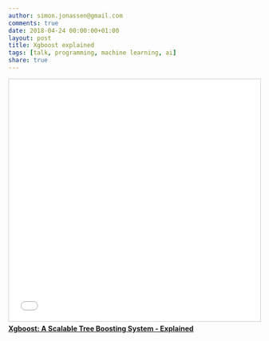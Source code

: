 ```yaml
---
author: simon.jonassen@gmail.com
comments: true
date: 2018-04-24 00:00:00+01:00
layout: post
title: Xgboost explained
tags: [talk, programming, machine learning, ai]
share: true
---
```


<iframe src="//www.slideshare.net/slideshow/embed_code/key/EB3qiEUAw1kyNl" width="595" height="485" frameborder="0" marginwidth="0" marginheight="0" scrolling="no" style="border:1px solid #CCC; border-width:1px; margin-bottom:5px; max-width: 100%;" allowfullscreen> </iframe> <div style="margin-bottom:5px"> <strong> <a href="//www.slideshare.net/s-j/xgboost-a-scalable-tree-boosting-system-explained-94841013" title="Xgboost: A Scalable Tree Boosting System - Explained" target="_blank">Xgboost: A Scalable Tree Boosting System - Explained</a> </strong></div>
